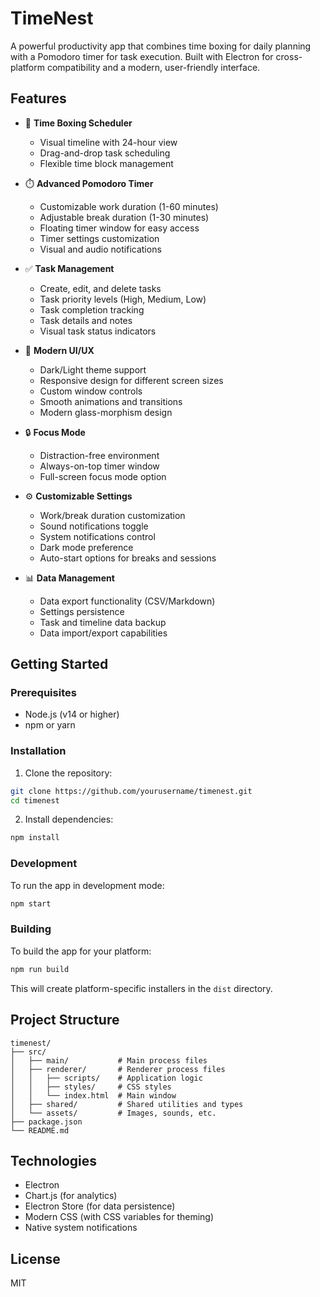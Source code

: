 # TimeNest

A powerful productivity app that combines time boxing for daily planning with a Pomodoro timer for task execution. Built with Electron for cross-platform compatibility and a modern, user-friendly interface.

## Features

- 📅 **Time Boxing Scheduler**
  - Visual timeline with 24-hour view
  - Drag-and-drop task scheduling
  - Flexible time block management

- ⏱️ **Advanced Pomodoro Timer**
  - Customizable work duration (1-60 minutes)
  - Adjustable break duration (1-30 minutes)
  - Floating timer window for easy access
  - Timer settings customization
  - Visual and audio notifications

- ✅ **Task Management**
  - Create, edit, and delete tasks
  - Task priority levels (High, Medium, Low)
  - Task completion tracking
  - Task details and notes
  - Visual task status indicators

- 🎨 **Modern UI/UX**
  - Dark/Light theme support
  - Responsive design for different screen sizes
  - Custom window controls
  - Smooth animations and transitions
  - Modern glass-morphism design

- 🔒 **Focus Mode**
  - Distraction-free environment
  - Always-on-top timer window
  - Full-screen focus mode option

- ⚙️ **Customizable Settings**
  - Work/break duration customization
  - Sound notifications toggle
  - System notifications control
  - Dark mode preference
  - Auto-start options for breaks and sessions

- 📊 **Data Management**
  - Data export functionality (CSV/Markdown)
  - Settings persistence
  - Task and timeline data backup
  - Data import/export capabilities

## Getting Started

### Prerequisites

- Node.js (v14 or higher)
- npm or yarn

### Installation

1. Clone the repository:
```bash
git clone https://github.com/yourusername/timenest.git
cd timenest
```

2. Install dependencies:
```bash
npm install
```

### Development

To run the app in development mode:
```bash
npm start
```

### Building

To build the app for your platform:
```bash
npm run build
```

This will create platform-specific installers in the `dist` directory.

## Project Structure

```
timenest/
├── src/
│   ├── main/           # Main process files
│   ├── renderer/       # Renderer process files
│   │   ├── scripts/    # Application logic
│   │   ├── styles/     # CSS styles
│   │   └── index.html  # Main window
│   ├── shared/         # Shared utilities and types
│   └── assets/         # Images, sounds, etc.
├── package.json
└── README.md
```

## Technologies

- Electron
- Chart.js (for analytics)
- Electron Store (for data persistence)
- Modern CSS (with CSS variables for theming)
- Native system notifications

## License

MIT 